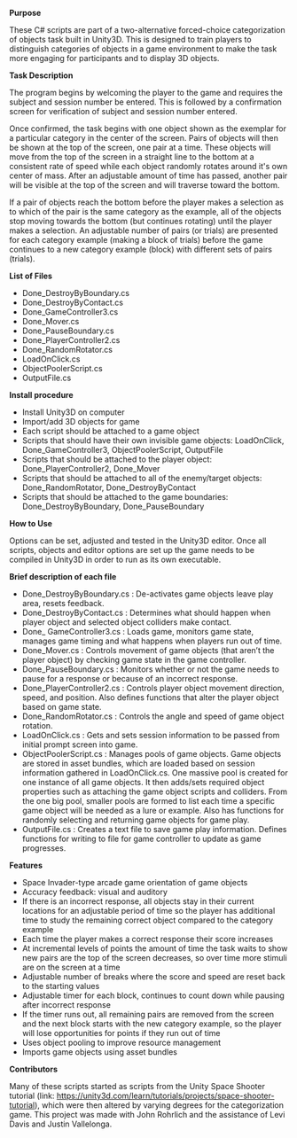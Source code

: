 <b>Purpose</b>

These C# scripts are part of a two-alternative forced-choice categorization of objects task built in Unity3D. This is designed to train players to distinguish categories of objects in a game environment to make the task more engaging for participants and to display 3D objects.

<b>Task Description</b>

The program begins by welcoming the player to the game and requires the subject and session number be entered. This is followed by a confirmation screen for verification of subject and session number entered. 

Once confirmed, the task begins with one object shown as the exemplar for a particular category in the center of the screen. Pairs of objects will then be shown at the top of the screen, one pair at a time. These objects will move from the top of the screen in a straight line to the bottom at a consistent rate of speed while each object randomly rotates around it's own center of mass. After an adjustable amount of time has passed, another pair will be visible at the top of the screen and will traverse toward the bottom. 

If a pair of objects reach the bottom before the player makes a selection as to which of the pair is the same category as the example, all of the objects stop moving towards the bottom (but continues rotating) until the player makes a selection. An adjustable number of pairs (or trials) are presented for each category example (making a block of trials) before the game continues to a new category example (block) with different sets of pairs (trials).

<b>List of Files</b>
<ul>
	<li>Done_DestroyByBoundary.cs</li>
	<li>Done_DestroyByContact.cs</li>
	<li>Done_GameController3.cs</li>
	<li>Done_Mover.cs</li>
	<li>Done_PauseBoundary.cs</li>
	<li>Done_PlayerController2.cs</li>
	<li>Done_RandomRotator.cs</li>
	<li>LoadOnClick.cs</li>
	<li>ObjectPoolerScript.cs</li>
	<li>OutputFile.cs</li>
</ul>
<b>Install procedure</b>
<ul>
	<li>Install Unity3D on computer</li>
	<li>Import/add 3D objects for game</li>
	<li>Each script should be attached to a game object</li>
	<li>Scripts that should have their own invisible game objects: LoadOnClick, Done_GameController3, ObjectPoolerScript, OutputFile</li>
	<li>Scripts that should be attached to the player object: Done_PlayerController2, Done_Mover</li>
	<li>Scripts that should be attached to all of the enemy/target objects: Done_RandomRotator, Done_DestroyByContact</li>
	<li>Scripts that should be attached to the game boundaries: Done_DestroyByBoundary, Done_PauseBoundary</li>
</ul>
<b>How to Use</b>

Options can be set, adjusted and tested in the Unity3D editor. Once all scripts, objects and editor options are set up the game needs to be compiled in Unity3D in order to run as its own executable.

<b>Brief description of each file</b> 
<ul>
	<li>Done_DestroyByBoundary.cs : De-activates game objects leave play area, resets feedback.</li>
	<li>Done_DestroyByContact.cs : Determines what should happen when player object and selected object colliders make contact.</li>
	<li>Done_ GameController3.cs : Loads game, monitors game state, manages game timing and what happens when players run out of time.</li>
	<li>Done_Mover.cs : Controls movement of game objects (that aren’t the player object) by checking game state in the game controller.</li>
	<li>Done_PauseBoundary.cs : Monitors whether or not the game needs to pause for a response or because of an incorrect response.</li>
	<li>Done_PlayerController2.cs : Controls player object movement direction, speed, and position. Also defines functions that alter the player object based on game state.</li>
	<li>Done_RandomRotator.cs : Controls the angle and speed of game object rotation.</li>
	<li>LoadOnClick.cs : Gets and sets session information to be passed from initial prompt screen into game.</li>
	<li>ObjectPoolerScript.cs : Manages pools of game objects. Game objects are stored in asset bundles, which are loaded based on session information gathered in LoadOnClick.cs. One massive pool is created for one instance of all game objects. It then adds/sets required object properties such as attaching the game object scripts and colliders. From the one big pool, smaller pools are formed to list each time a specific game object will be needed as a lure or example. Also has functions for randomly selecting and returning game objects for game play.</li>
	<li>OutputFile.cs : Creates a text file to save game play information. Defines functions for writing to file for game controller to update as game progresses.</li>
</ul>
<b>Features</b>
<ul>
	<li>Space Invader-type arcade game orientation of game objects</li>
	<li>Accuracy feedback: visual and auditory</li>
	<li>If there is an incorrect response, all objects stay in their current locations for an adjustable period of time so the player has additional time to study the remaining correct object compared to the category example</li>
	<li>Each time the player makes a correct response their score increases</li>
	<li>At incremental levels of points the amount of time the task waits to show new pairs are the top of the screen decreases, so over time more stimuli are on the screen at a time</li>
	<li>Adjustable number of breaks where the score and speed are reset back to the starting values</li>
	<li>Adjustable timer for each block, continues to count down while pausing after incorrect response</li>
	<li>If the timer runs out, all remaining pairs are removed from the screen and the next block starts with the new category example, so the player will lose opportunities for points if they run out of time</li>
	<li>Uses object pooling to improve resource management</li>
	<li>Imports game objects using asset bundles</li>
</ul>
<b>Contributors</b>

Many of these scripts started as scripts from the Unity Space Shooter tutorial (link: https://unity3d.com/learn/tutorials/projects/space-shooter-tutorial), which were then altered by varying degrees for the categorization game. This project was made with John Rohrlich and the assistance of Levi Davis and Justin Vallelonga. 
